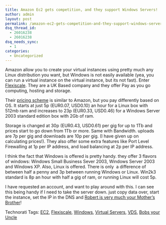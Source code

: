 ```yaml
---
title: Amazon Ec2 gets competition, and they support Windows Servers!
author: admin
layout: post
permalink: /amazon-ec2-gets-competition-and-they-support-windows-servers/
dsq_thread_id:
  - 26016238
  - 26016238
dsq_needs_sync:
  - 1
categories:
  - Uncategorized
---
```

Amazon allow you to create your virtual instances using pretty much any Linux distribution you want, but Windows is not easily available (yea, you can run a virtual instance on the virtual instance, but its not fast). Enter [Flexiscale][1]. They are a UK Based company and they offer Pay as you go computing, hosting and storage. 

Their [pricing scheme][2] is similar to Amazon, but you pay differently based on OS. It starts at just 5p (EUR0.07, USD0.10) an hour for a Linux box with 512mb ram and increases to 23p (EUR0.33, USD0.46) for a Windows Server 2003 standard edition box with 2Gb of ram. 

Storage is changed at 30p (EUR0.43, USD0.61) per gig for up to 1Tb and prices start to go down from 1Tb or more. Same with Bandwidth. uploads are 7p per gig and downloads are 10p per gig. (I have given up on calculating prices!). They also offer some extra features like Port Level Firewalling at 1p per IP address, and load balancing at 2p per IP address. 

I think the fact that Windows is offered is pretty handy. they offer 3 flavors of windows: Windows Small Business Sever 2003, Windows Server 2003 and Windows XP. Also, Linux is offered. There is only&nbsp; a difference of between half a penny and 3p between running Windows or Linux. Win2k3 standard is 8p an hour with half a gig of ram, or running Linux will cost 5p. 

I have requested an account, and want to play around with this. I can see this being handy if I need to take the server down. just copy data over, start the instance, set the IP in the DNS and [Robert is very much your Mother&#8217;s Brother][3]! 

<div class="wlWriterSmartContent" id="scid:0767317B-992E-4b12-91E0-4F059A8CECA8:f975d846-a520-49e6-9188-581eee152219" style="padding-right: 0px; display: inline; padding-left: 0px; float: none; padding-bottom: 0px; margin: 0px; padding-top: 0px">
  Technorati Tags: <a href="http://technorati.com/tags/EC2" rel="tag">EC2</a>, <a href="http://technorati.com/tags/Flexiscale" rel="tag">Flexiscale</a>, <a href="http://technorati.com/tags/Windows" rel="tag">Windows</a>, <a href="http://technorati.com/tags/Virtual%20Servers" rel="tag">Virtual Servers</a>, <a href="http://technorati.com/tags/VDS" rel="tag">VDS</a>, <a href="http://technorati.com/tags/Bobs%20your%20Uncle" rel="tag">Bobs your Uncle</a>
</div>

 [1]: http://www.flexiscale.com/
 [2]: http://www.flexiscale.com/pricing.html
 [3]: http://www.urbandictionary.com/define.php?term=Bob's+your+uncle
